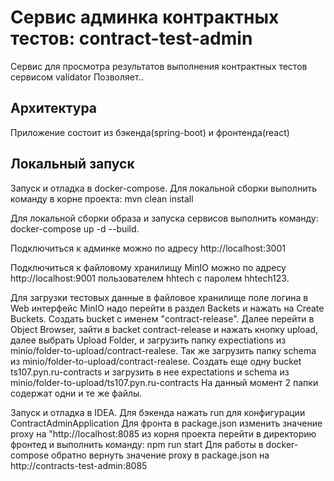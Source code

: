 # Сервис админка контрактных тестов: contract-test-admin

Сервис для просмотра результатов выполнения контрактных тестов сервисом
validator
Позволяет..

## Архитектура

Приложение состоит из бэкенда(spring-boot) и фронтенда(react)

## Локальный запуск

Запуск и отладка в docker-compose. Для локальной сборки выполнить
команду в корне проекта:
mvn clean install

Для локальной сборки образа и запуска сервисов выполнить команду:
docker-compose up -d --build.

Подключиться к админке можно по адресу http://localhost:3001

Подключиться к файловому хранилищу MinIO можно по адресу http://localhost:9001 
пользователем hhtech c паролем hhtech123.

Для загрузки тестовых данные в файловое хранилище поле логина в Web интерфейс MinIO надо перейти в раздел Backets и нажать на Create Buckets. 
Создать bucket с именем "contract-release". Далее перейти в Object Browser, зайти в backet contract-release и нажать кнопку upload, 
далее выбрать Upload Folder, и загрузить папку expectiations из minio/folder-to-upload/contract-realese. 
Так же загрузить папку schema из minio/folder-to-upload/contract-realese.
Создать еще одну bucket ts107.pyn.ru-contracts и загрузить в нее expectations и schema из minio/folder-to-upload/ts107.pyn.ru-contracts
На данный момент 2 папки содержат одни и те же файлы. 

Запуск и отладка в IDEA. Для бэкенда нажать run для конфигурации
ContractAdminApplication
Для фронта в package.json изменить значение proxy на
"http://localhost:8085
из корня проекта перейти в директорию фронтед и выполнить команду:
npm run start
Для работы в docker-compose обратно вернуть значение proxy в package.json на
http://contracts-test-admin:8085
